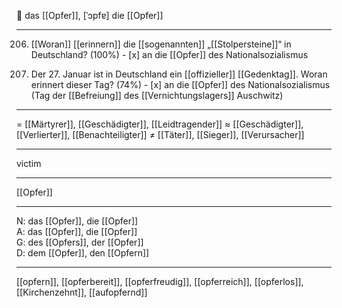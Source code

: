 🔵 das [[Opfer]], [ˈɔpfɐ]
die [[Opfer]]

---
206. [[Woran]] [[erinnern]] die [[sogenannten]] „[[Stolpersteine]]“ in Deutschland? (100%)
	- [x] an die [[Opfer]] des Nationalsozialismus

183. Der 27. Januar ist in Deutschland ein [[offizieller]] [[Gedenktag]]. Woran erinnert dieser Tag? (74%)
	- [x] an die [[Opfer]] des Nationalsozialismus (Tag der [[Befreiung]] des [[Vernichtungslagers]] Auschwitz)

---
= [[Märtyrer]], [[Geschädigter]], [[Leidtragender]]
≈ [[Geschädigter]], [[Verlierter]], [[Benachteiligter]]
≠ [[Täter]], [[Sieger]], [[Verursacher]]

---
victim

---
[[Opfer]]

---
N: das [[Opfer]], die [[Opfer]]  
A: das [[Opfer]], die [[Opfer]]  
G: des [[Opfers]], der [[Opfer]]  
D: dem [[Opfer]], den [[Opfern]]  

---
[[opfern]], [[opferbereit]], [[opferfreudig]], [[opferreich]], [[opferlos]], [[Kirchenzehnt]], [[aufopfernd]]